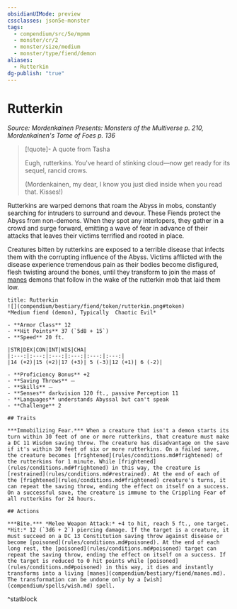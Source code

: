 ```yaml
---
obsidianUIMode: preview
cssclasses: json5e-monster
tags:
  - compendium/src/5e/mpmm
  - monster/cr/2
  - monster/size/medium
  - monster/type/fiend/demon
aliases:
  - Rutterkin
dg-publish: "true"
---
```

# Rutterkin
*Source: Mordenkainen Presents: Monsters of the Multiverse p. 210, Mordenkainen's Tome of Foes p. 136*  

> [!quote]- A quote from Tasha  
> 
> Eugh, rutterkins. You've heard of stinking cloud—now get ready for its sequel, rancid crows.
> 
> (Mordenkainen, my dear, I know you just died inside when you read that. Kisses!)

Rutterkins are warped demons that roam the Abyss in mobs, constantly searching for intruders to surround and devour. These Fiends protect the Abyss from non-demons. When they spot any interlopers, they gather in a crowd and surge forward, emitting a wave of fear in advance of their attacks that leaves their victims terrified and rooted in place.

Creatures bitten by rutterkins are exposed to a terrible disease that infects them with the corrupting influence of the Abyss. Victims afflicted with the disease experience tremendous pain as their bodies become disfigured, flesh twisting around the bones, until they transform to join the mass of [manes](compendium/bestiary/fiend/manes.md) demons that follow in the wake of the rutterkin mob that laid them low.

```ad-statblock
title: Rutterkin
![](compendium/bestiary/fiend/token/rutterkin.png#token)
*Medium fiend (demon), Typically  Chaotic Evil*

- **Armor Class** 12 
- **Hit Points** 37 (`5d8 + 15`)
- **Speed** 20 ft.

|STR|DEX|CON|INT|WIS|CHA|
|:---:|:---:|:---:|:---:|:---:|:---:|
|14 (+2)|15 (+2)|17 (+3)| 5 (-3)|12 (+1)| 6 (-2)|

- **Proficiency Bonus** +2
- **Saving Throws** ⏤
- **Skills** ⏤
- **Senses** darkvision 120 ft., passive Perception 11
- **Languages** understands Abyssal but can't speak
- **Challenge** 2

## Traits

***Immobilizing Fear.*** When a creature that isn't a demon starts its turn within 30 feet of one or more rutterkins, that creature must make a DC 11 Wisdom saving throw. The creature has disadvantage on the save if it's within 30 feet of six or more rutterkins. On a failed save, the creature becomes [frightened](rules/conditions.md#frightened) of the rutterkins for 1 minute. While [frightened](rules/conditions.md#frightened) in this way, the creature is [restrained](rules/conditions.md#restrained). At the end of each of the [frightened](rules/conditions.md#frightened) creature's turns, it can repeat the saving throw, ending the effect on itself on a success. On a successful save, the creature is immune to the Crippling Fear of all rutterkins for 24 hours.

## Actions

***Bite.*** *Melee Weapon Attack:* +4 to hit, reach 5 ft., one target. *Hit:* 12 (`3d6 + 2`) piercing damage. If the target is a creature, it must succeed on a DC 13 Constitution saving throw against disease or become [poisoned](rules/conditions.md#poisoned). At the end of each long rest, the [poisoned](rules/conditions.md#poisoned) target can repeat the saving throw, ending the effect on itself on a success. If the target is reduced to 0 hit points while [poisoned](rules/conditions.md#poisoned) in this way, it dies and instantly transforms into a living [manes](compendium/bestiary/fiend/manes.md). The transformation can be undone only by a [wish](compendium/spells/wish.md) spell.
```
^statblock